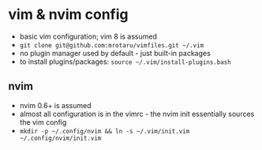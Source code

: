 # vim & nvim config

- basic vim configuration; vim 8 is assumed
- `git clone git@github.com:mrotaru/vimfiles.git ~/.vim`
- no plugin manager used by default - just built-in packages
- to install plugins/packages: `source ~/.vim/install-plugins.bash`

## nvim
- nvim 0.6+ is assumed
- almost all configuration is in the vimrc - the nvim init essentially sources the vim config
- `mkdir -p ~/.config/nvim && ln -s ~/.vim/init.vim ~/.config/nvim/init.vim`
